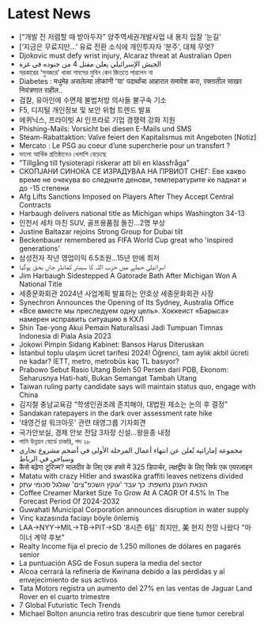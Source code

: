 # Latest News
-  [“개발 전 저렴할 때 받아두자” 양주역세권개발사업 내 용지 입찰 ‘눈길’
-  [‘지금은 무료지만…’ 유료 전환 소식에 개인투자자 ‘분주’, 대체 무엇?
-  Djokovic must defy wrist injury, Alcaraz threat at Australian Open
-  الجيش الإسرائيلي يعلن مقتل 4 من جنوده في غزة
-  সরকারের ‘সুনজরে’ থাকা শমসের মুবিন কেন জিততে পারলেন না
-  Diabetes : मधुमेह असलेल्या लोकांनी 'या' पदार्थांचा आहारात समावेश करा, रक्तातील साखर नियंत्रणात राहील..
-  검찰, 유아인에 수면제 불법처방 의사들 불구속 기소
-  F5, 디지털 개인정보 및 보안 위협 트렌드 발표
-  에퀴닉스, 프라이빗 AI 인프라로 기업 경쟁력 강화 지원
-  Phishing-Mails: Vorsicht bei diesen E-Mails und SMS
-  Steam-Rabattaktion: Valve feiert den Kapitalismus mit Angeboten [Notiz]
-  Mercato : Le PSG au coeur d’une supercherie pour un transfert ?
-  ভালো আর্থিক প্রতিষ্ঠানেও খেলাপি বেড়েছে
-  ”Tillgång till fysioterapi riskerar att bli en klassfråga”
-  СКОПЈАНИ СИНОЌА СЕ ИЗРАДУВАА НА ПРВИОТ СНЕГ: Еве какво време не очекува во следните денови, температурите ќе паднат и до -15 степени
-  Afg Lifts Sanctions Imposed on Players After They Accept Central Contracts
-  Harbaugh delivers national title as Michigan whips Washington 34-13
-  인천서 세차 마친 SUV, 골프용품점 돌진…2명 부상
-  Justine Baltazar rejoins Strong Group for Dubai tilt
-  Beckenbauer remembered as FIFA World Cup great who 'inspired generations'
-  삼성전자 작년 영업이익 6.5조원…15년 만에 최저
-  اسرائیلی حملے میں حزب اللہ کا سینئر کمانڈر جاں بحق ہوگیا
-  Jim Harbaugh Sidestepped A Gatorade Bath After Michigan Won A National Title
-  세종문화회관 2024년 사업계획 발표하는 안호상 세종문화회관 사장
-  Synechron Announces the Opening of Its Sydney, Australia Office
-  «Все вместе мы преследуем одну цель». Хоккеист «Барыса» намерен исправить ситуацию в КХЛ
-  Shin Tae-yong Akui Pemain Naturalisasi Jadi Tumpuan Timnas Indonesia di Piala Asia 2023
-  Jokowi Pimpin Sidang Kabinet: Bansos Harus Diteruskan
-  İstanbul toplu ulaşım ücret tarifesi 2024! Öğrenci, tam aylık akbil ücreti ne kadar? İETT, metro, metrobüs kaç TL basıyor?
-  Prabowo Sebut Rasio Utang Boleh 50 Persen dari PDB, Ekonom: Seharusnya Hati-hati, Bukan Semangat Tambah Utang
-  Taiwan ruling party candidate says will maintain status quo, engage with China
-  김지철 충남교육감 “학생인권조례 존치해야, 대법원 제소는 논의 후 결정”
-  Sandakan ratepayers in the dark over assessment rate hike
-  '태영건설 워크아웃' 관련 태영그룹 기자회견
-  국가안보실, 경제 안보 전담 3차장 신설…왕윤종 내정
-  পানি উন্নয়ন বোর্ডে চাকরি, পদ ২৮
-  مجموعة إماراتية تُعلن عن انتهاء أعمال المرحلة الأولى في أضخم مشروع تجاري وسياحي في الرباط
-  कैसे बढ़ेगा टूरिज्म? मालदीव के लिए एक हफ्ते में 325 डिपार्चर, लक्षद्वीप के लिए सिर्फ एक एयरलाइन
-  Matatu with crazy Hitler and swastika graffiti leaves netizens divided
-  הונאת הענק נחשפת: כך עבד 'עוקץ השכפ"צים' שגלגל סכומי עתק
-  Coffee Creamer Market Size To Grow At A CAGR Of 4.5% In The Forecast Period Of 2024-2032
-  Guwahati Municipal Corporation announces disruption in water supply
-  Vinç kazasında faciayı böyle önlemiş
-  LAA→NYY→MIL→TB→PIT→SD '8시즌 6팀' 최지만, 美 현지 전망 나왔다 "마이너 계약 후보"
-  Realty Income fija el precio de 1.250 millones de dólares en pagarés senior
-  La puntuación ASG de Fosun supera la media del sector
-  Alcoa cerrará la refinería de Kwinana debido a las pérdidas y al envejecimiento de sus activos
-  Tata Motors registra un aumento del 27% en las ventas de Jaguar Land Rover en el cuarto trimestre
-  7 Global Futuristic Tech Trends
-  Michael Bolton anuncia retiro tras descubrir que tiene tumor cerebral
